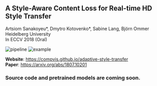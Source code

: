 ## A Style-Aware Content Loss for Real-time HD Style Transfer
Artsiom Sanakoyeu*, Dmytro Kotovenko*, Sabine Lang, Björn Ommer  
Heidelberg University  
In ECCV 2018 (Oral)  


![pipeline](https://compvis.github.io/adaptive-style-transfer/images/eccv_pipeline_diagram_new_symbols_v2_4.jpg "Method pipeline")
![example](https://compvis.github.io/adaptive-style-transfer/images/teaser_eccv18_cezanne.jpg "Stylization")

**Website**: https://compvis.github.io/adaptive-style-transfer   
**Paper**: https://arxiv.org/abs/1807.10201

### Source code and pretrained models are coming soon.

